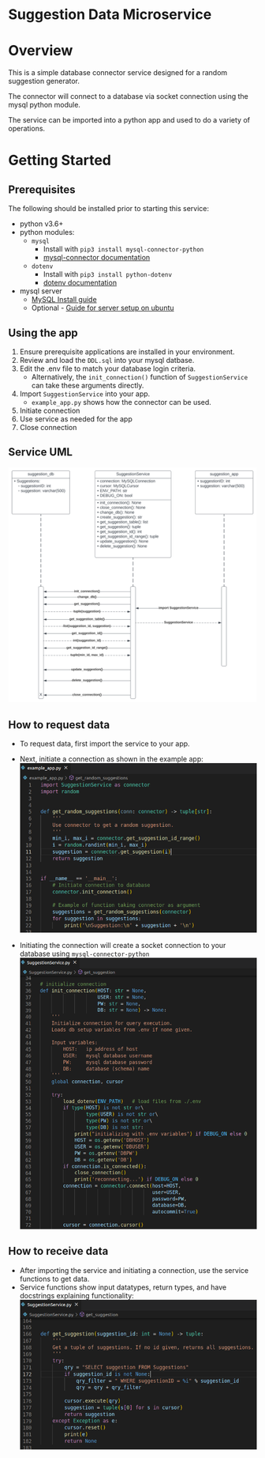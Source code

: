 # Suggestion Data Microservice

# Overview

This is a simple database connector service designed for a random suggestion generator.

The connector will connect to a database via socket connection using the mysql python module.

The service can be imported into a python app and used to do a variety of operations.

# Getting Started

## Prerequisites

The following should be installed prior to starting this service:
- python v3.6+
- python modules:
    - `mysql`
        - Install with `pip3 install mysql-connector-python`
        - [mysql-connector documentation](https://dev.mysql.com/doc/connector-python/en/connector-python-installation-binary.html)
    - `dotenv`
        - Install with `pip3 install python-dotenv`
        - [dotenv documentation](https://pypi.org/project/python-dotenv/)
- mysql server
    - [MySQL Install guide](https://dev.mysql.com/doc/refman/8.0/en/installing.html)
    - Optional - [Guide for server setup on ubuntu](https://www.digitalocean.com/community/tutorials/how-to-install-linux-apache-mysql-php-lamp-stack-on-ubuntu-22-04)

## Using the app

1. Ensure prerequisite applications are installed in your environment.
2. Review and load the `DDL.sql` into your mysql datbase.
3. Edit the .env file to match your database login criteria.
    - Alternatively, the `init_connection()` function of `SuggestionService` can take these arguments directly.
4. Import `SuggestionService` into your app.
    - `example_app.py` shows how the connector can be used.
5. Initiate connection
6. Use service as needed for the app
7. Close connection

## Service UML

![UML Diagram](./resources/suggestion_service_UML.svg)

## How to request data

- To request data, first import the service to your app.
- Next, initiate a connection as shown in the example app:
![figure1](./resources/figure1_import-service.png)

- Initiating the connection will create a socket connection to your database using `mysql-connector-python`
![figure2](./resources/figure2_service-init.png)

## How to receive data

- After importing the service and initiating a connection, use the service functions to get data.
- Service functions show input datatypes, return types, and have docstrings explaining functionality:
![figure3](./resources/figure3_return-data.png)